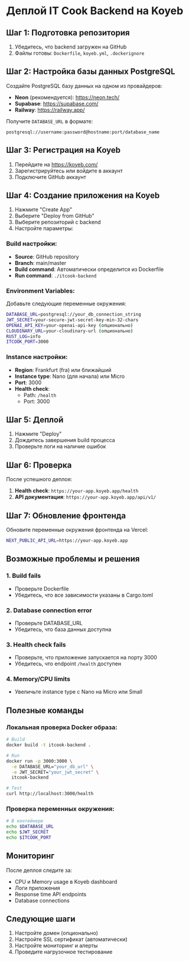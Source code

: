 # Деплой IT Cook Backend на Koyeb

## Шаг 1: Подготовка репозитория

1. Убедитесь, что backend загружен на GitHub
2. Файлы готовы: `Dockerfile`, `koyeb.yml`, `.dockerignore`

## Шаг 2: Настройка базы данных PostgreSQL

Создайте PostgreSQL базу данных на одном из провайдеров:
- **Neon** (рекомендуется): https://neon.tech/
- **Supabase**: https://supabase.com/
- **Railway**: https://railway.app/

Получите `DATABASE_URL` в формате:
```
postgresql://username:password@hostname:port/database_name
```

## Шаг 3: Регистрация на Koyeb

1. Перейдите на https://koyeb.com/
2. Зарегистрируйтесь или войдите в аккаунт
3. Подключите GitHub аккаунт

## Шаг 4: Создание приложения на Koyeb

1. Нажмите "Create App"
2. Выберите "Deploy from GitHub"
3. Выберите репозиторий с backend
4. Настройте параметры:

### Build настройки:
- **Source**: GitHub repository
- **Branch**: main/master
- **Build command**: Автоматически определится из Dockerfile
- **Run command**: `./itcook-backend`

### Environment Variables:
Добавьте следующие переменные окружения:

```bash
DATABASE_URL=postgresql://your_db_connection_string
JWT_SECRET=your-secure-jwt-secret-key-min-32-chars
OPENAI_API_KEY=your-openai-api-key (опционально)
CLOUDINARY_URL=your-cloudinary-url (опционально)
RUST_LOG=info
ITCOOK_PORT=3000
```

### Instance настройки:
- **Region**: Frankfurt (fra) или ближайший
- **Instance type**: Nano (для начала) или Micro
- **Port**: 3000
- **Health check**: 
  - Path: `/health`
  - Port: 3000

## Шаг 5: Деплой

1. Нажмите "Deploy"
2. Дождитесь завершения build процесса
3. Проверьте логи на наличие ошибок

## Шаг 6: Проверка

После успешного деплоя:

1. **Health check**: `https://your-app.koyeb.app/health`
2. **API документация**: `https://your-app.koyeb.app/api/v1/`

## Шаг 7: Обновление фронтенда

Обновите переменные окружения фронтенда на Vercel:

```bash
NEXT_PUBLIC_API_URL=https://your-app.koyeb.app
```

## Возможные проблемы и решения

### 1. Build fails
- Проверьте Dockerfile
- Убедитесь, что все зависимости указаны в Cargo.toml

### 2. Database connection error
- Проверьте DATABASE_URL
- Убедитесь, что база данных доступна

### 3. Health check fails
- Проверьте, что приложение запускается на порту 3000
- Убедитесь, что endpoint `/health` доступен

### 4. Memory/CPU limits
- Увеличьте instance type с Nano на Micro или Small

## Полезные команды

### Локальная проверка Docker образа:
```bash
# Build
docker build -t itcook-backend .

# Run
docker run -p 3000:3000 \
  -e DATABASE_URL="your_db_url" \
  -e JWT_SECRET="your_jwt_secret" \
  itcook-backend

# Test
curl http://localhost:3000/health
```

### Проверка переменных окружения:
```bash
# В контейнере
echo $DATABASE_URL
echo $JWT_SECRET
echo $ITCOOK_PORT
```

## Мониторинг

После деплоя следите за:
- CPU и Memory usage в Koyeb dashboard
- Логи приложения
- Response time API endpoints
- Database connections

## Следующие шаги

1. Настройте домен (опционально)
2. Настройте SSL сертификат (автоматически)
3. Настройте мониторинг и алерты
4. Проведите нагрузочное тестирование
